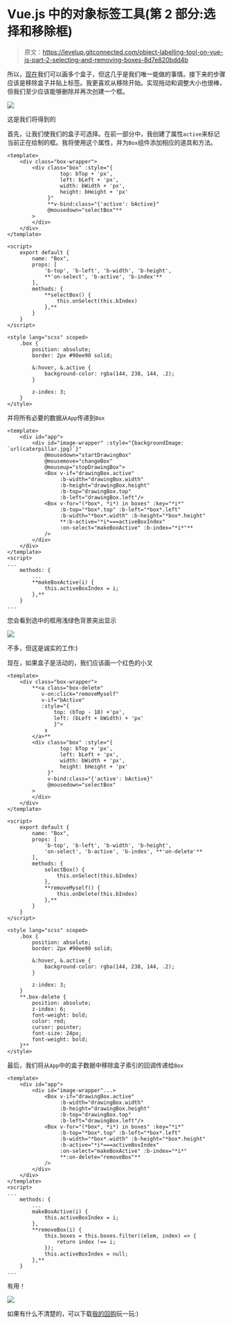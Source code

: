 # Vue.js 中的对象标签工具(第 2 部分:选择和移除框)

> 原文：<https://levelup.gitconnected.com/object-labelling-tool-on-vue-js-part-2-selecting-and-removing-boxes-8d7e820bdd4b>

所以，[现在](/object-labelling-tool-on-vue-js-part-1-drawing-boxes-3e0b961aa680)我们可以画多个盒子，但这几乎是我们唯一能做的事情。接下来的步骤应该是移除盒子并贴上标签。我更喜欢从移除开始。实现拖动和调整大小也很棒，但我们至少应该能够删除并再次创建一个框。

![](img/ba323ad4b2aabd9e6a3365af95a1466a.png)

这是我们将得到的

首先，让我们使我们的盒子可选择。在前一部分中，我创建了属性`active`来标记当前正在绘制的框。我将使用这个属性，并为`Box`组件添加相应的道具和方法。

```
<template>
    <div class="box-wrapper">
        <div class="box" :style="{
                 top: bTop + 'px', 
                 left: bLeft + 'px', 
                 width: bWidth + 'px', 
                 height: bHeight + 'px'
             }"
             **v-bind:class="{'active': bActive}"
             @mousedown="selectBox"**
        >
        </div>
    </div>
</template>

<script>
    export default {
        name: "Box",
        props: [
            'b-top', 'b-left', 'b-width', 'b-height',
            **'on-select', 'b-active', 'b-index'**
        ],
        methods: {
            **selectBox() {
                this.onSelect(this.bIndex)
            },**
        }
    }
</script>

<style lang="scss" scoped>
    .box {
        position: absolute;
        border: 2px #90ee90 solid;

        &:hover, &.active {
            background-color: rgba(144, 238, 144, .2);
        }

        z-index: 3;
    }
</style>
```

并将所有必要的数据从`App`传递到`Box`

```
<template>
    <div id="app">
        <div id="image-wrapper" :style="{backgroundImage: `url(caterpillar.jpg)`}"
            @mousedown="startDrawingBox" 
            @mousemove="changeBox" 
            @mouseup="stopDrawingBox">
            <Box v-if="drawingBox.active"
                 :b-width="drawingBox.width"
                 :b-height="drawingBox.height"
                 :b-top="drawingBox.top"
                 :b-left="drawingBox.left"/>
            <Box v-for="(*box*, *i*) in boxes" :key="*i*"
                 :b-top="*box*.top" :b-left="*box*.left"
                 :b-width="*box*.width" :b-height="*box*.height"
                 **:b-active="*i*===activeBoxIndex"
                 :on-select="makeBoxActive" :b-index="*i*"**
            />
        </div>
    </div>
</template>
<script>
...
    methods: {
        ...
        **makeBoxActive(i) {
            this.activeBoxIndex = i;
        },**
    }
...
```

您会看到选中的框用浅绿色背景突出显示

![](img/0b14f1b9145331487dec64ee1cd188dc.png)

不多，但这是诚实的工作:)

现在，如果盒子是活动的，我们应该画一个红色的小叉

```
<template>
    <div class="box-wrapper">
        **<a class="box-delete" 
           v-on:click="removeMyself" 
           v-if="bActive"
           :style="{
               top: (bTop - 18) +'px', 
               left: (bLeft + bWidth) + 'px'
               }">
            x
        </a>**
        <div class="box" :style="{
                 top: bTop + 'px',
                 left: bLeft + 'px',
                 width: bWidth + 'px',
                 height: bHeight + 'px'
             }"
             v-bind:class="{'active': bActive}"
             @mousedown="selectBox"
        >
        </div>
    </div>
</template>

<script>
    export default {
        name: "Box",
        props: [
            'b-top', 'b-left', 'b-width', 'b-height',
            'on-select', 'b-active', 'b-index', **'on-delete'**
        ],
        methods: {
            selectBox() {
                this.onSelect(this.bIndex)
            },
            **removeMyself() {
                this.onDelete(this.bIndex)
            },**
        }
    }
</script>

<style lang="scss" scoped>
    .box {
        position: absolute;
        border: 2px #90ee90 solid;

        &:hover, &.active {
            background-color: rgba(144, 238, 144, .2);
        }

        z-index: 3;
    }
    **.box-delete {
        position: absolute;
        z-index: 6;
        font-weight: bold;
        color: red;
        cursor: pointer;
        font-size: 24px;
        font-weight: bold;
    }**
</style>
```

最后，我们将从`App`中的盒子数据中移除盒子索引的回调传递给`Box`

```
<template>
    <div id="app">
        <div id="image-wrapper"...>
            <Box v-if="drawingBox.active"
                 :b-width="drawingBox.width"
                 :b-height="drawingBox.height"
                 :b-top="drawingBox.top"
                 :b-left="drawingBox.left"/>
            <Box v-for="(*box*, *i*) in boxes" :key="*i*"
                 :b-top="*box*.top" :b-left="*box*.left"
                 :b-width="*box*.width" :b-height="*box*.height"
                 :b-active="*i*===activeBoxIndex"
                 :on-select="makeBoxActive" :b-index="*i*"
                 **:on-delete="removeBox"**
            />
        </div>
    </div>
</template>
<script>
...
    methods: {
        ...
        makeBoxActive(i) {
            this.activeBoxIndex = i;
        },
        **removeBox(i) {
            this.boxes = this.boxes.filter((elem, index) => {
                return index !== i;
            });
            this.activeBoxIndex = null;
        },**
    }
...
```

有用！

![](img/839599cf4b98dec701c76f559c473400.png)

如果有什么不清楚的，可以下载[我的回购](https://github.com/kate-kate/label-demo)玩一玩:)